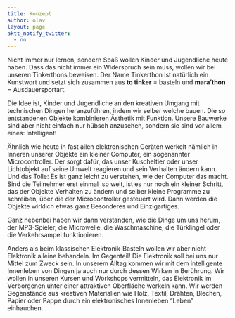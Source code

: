 ```yaml
---
title: Konzept
author: olav
layout: page
aktt_notify_twitter:
  - no
---
```

Nicht immer nur lernen, sondern Spaß wollen Kinder und Jugendliche heute haben. Dass das nicht immer ein Widerspruch sein muss, wollen wir bei unseren Tinkerthons beweisen. Der Name Tinkerthon ist natürlich ein Kunstwort und setzt sich zusammen aus **to tinker** = basteln und **mara&#8217;thon** = Ausdauersportart.

Die Idee ist, Kinder und Jugendliche an den kreativen Umgang mit technischen Dingen heranzuführen, indem wir selber welche bauen. Die so entstandenen Objekte kombinieren Ästhetik mit Funktion. Unsere Bauwerke sind aber nicht einfach nur hübsch anzusehen, sondern sie sind vor allem eines: Intelligent!

Ähnlich wie heute in fast allen elektronischen Geräten werkelt nämlich in Inneren unserer Objekte ein kleiner Computer, ein sogenannter Microcontroller. Der sorgt dafür, das unser Kuscheltier oder unser Lichtobjekt auf seine Umwelt reagieren und sein Verhalten ändern kann. Und das Tolle: Es ist ganz leicht zu verstehen, wie der Computer das macht. Sind die Teilnehmer erst einmal  so weit, ist es nur noch ein kleiner Schritt, das der Objekte Verhalten zu ändern und selber kleine Programme zu schreiben, über die der Microcontroller gesteuert wird. Dann werden die Objekte wirklich etwas ganz Besonderes und Einzigartiges.

Ganz nebenbei haben wir dann verstanden, wie die Dinge um uns herum, der MP3-Spieler, die Microwelle, die Waschmaschine, die Türklingel oder die Verkehrsampel funktionieren.

Anders als beim klassischen Elektronik-Basteln wollen wir aber nicht Elektronik alleine behandeln. Im Gegenteil! Die Elektronik soll bei uns nur Mittel zum Zweck sein. In unserem Alltag kommen wir mit dem intelligente Innenleben von Dingen ja auch nur durch dessen Wirken in Berührung. Wir wollen in unseren Kursen und Workshops vermitteln, das Elektronik im Verborgenen unter einer attraktiven Oberfläche werkeln kann. Wir werden Gegenstände aus kreativen Materialien wie Holz, Textil, Drähten, Blechen, Papier oder Pappe durch ein elektronisches Innenleben &#8220;Leben&#8221; einhauchen.